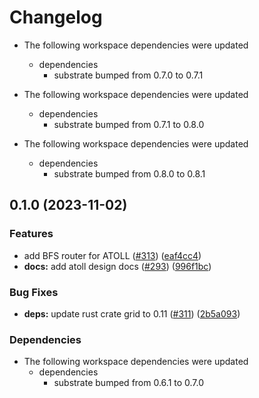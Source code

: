 # Changelog

* The following workspace dependencies were updated
  * dependencies
    * substrate bumped from 0.7.0 to 0.7.1

* The following workspace dependencies were updated
  * dependencies
    * substrate bumped from 0.7.1 to 0.8.0

* The following workspace dependencies were updated
  * dependencies
    * substrate bumped from 0.8.0 to 0.8.1

## 0.1.0 (2023-11-02)


### Features

* add BFS router for ATOLL ([#313](https://github.com/ucb-substrate/substrate2/issues/313)) ([eaf4cc4](https://github.com/ucb-substrate/substrate2/commit/eaf4cc4336d34f256f36a8564725fb313527f959))
* **docs:** add atoll design docs ([#293](https://github.com/ucb-substrate/substrate2/issues/293)) ([996f1bc](https://github.com/ucb-substrate/substrate2/commit/996f1bcd0f071ec845fa60ff45f404cd71d42632))


### Bug Fixes

* **deps:** update rust crate grid to 0.11 ([#311](https://github.com/ucb-substrate/substrate2/issues/311)) ([2b5a093](https://github.com/ucb-substrate/substrate2/commit/2b5a09346c879c66f46c5de7e7bb4c5210757a6a))


### Dependencies

* The following workspace dependencies were updated
  * dependencies
    * substrate bumped from 0.6.1 to 0.7.0
